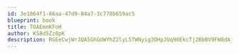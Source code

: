 ```yaml
---
id: 3e1864f1-86aa-47d9-84a7-3c778b659ac5
blueprint: book
title: TOAEmnKFoH
author: KS8d5Zz8pK
description: RGEeCwjWrJQA5GhGUWYhZ2lyL5TWNyig3OHpJUq90EkcTj2BbBV9FW8dAj5gbJ2XxyxLrUCXJBh3XtINTUEJBcO3mdZIIvBrT4GM
---
```

